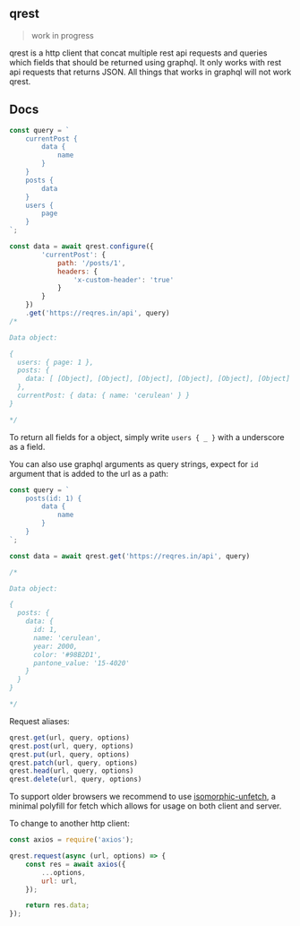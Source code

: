 ## qrest

> work in progress

qrest is a http client that concat multiple rest api requests and queries which fields that should be returned using graphql. It only works with rest api requests that returns JSON. All things that works in graphql will not work qrest.

## Docs

```js
const query = `
    currentPost {
        data {
            name
        }
    }
    posts {
        data
    }
    users {
        page
    }
`;

const data = await qrest.configure({
        'currentPost': {
            path: '/posts/1',
            headers: {
                'x-custom-header': 'true'
            }
        }
    })
    .get('https://reqres.in/api', query)
/*

Data object:

{
  users: { page: 1 },
  posts: {
    data: [ [Object], [Object], [Object], [Object], [Object], [Object] ]
  },
  currentPost: { data: { name: 'cerulean' } }
}

*/
```

To return all fields for a object, simply write `users { _ }` with a underscore as a field.

You can also use graphql arguments as query strings, expect for `id` argument that is added to the url as a path:

```js
const query = `
    posts(id: 1) {
        data {
            name
        }
    }
`;

const data = await qrest.get('https://reqres.in/api', query)

/*

Data object:

{
  posts: {
    data: {
      id: 1,
      name: 'cerulean',
      year: 2000,
      color: '#98B2D1',
      pantone_value: '15-4020'
    }
  }
}

*/
```

Request aliases:

```js
qrest.get(url, query, options)
qrest.post(url, query, options)
qrest.put(url, query, options)
qrest.patch(url, query, options)
qrest.head(url, query, options)
qrest.delete(url, query, options)
```

To support older browsers we recommend to use [isomorphic-unfetch](https://github.com/developit/unfetch/tree/master/packages/isomorphic-unfetch), a minimal polyfill for fetch which allows for usage on both client and server.

To change to another http client:

```js
const axios = require('axios');

qrest.request(async (url, options) => {
    const res = await axios({
        ...options,
        url: url,
    });

    return res.data;
});
```